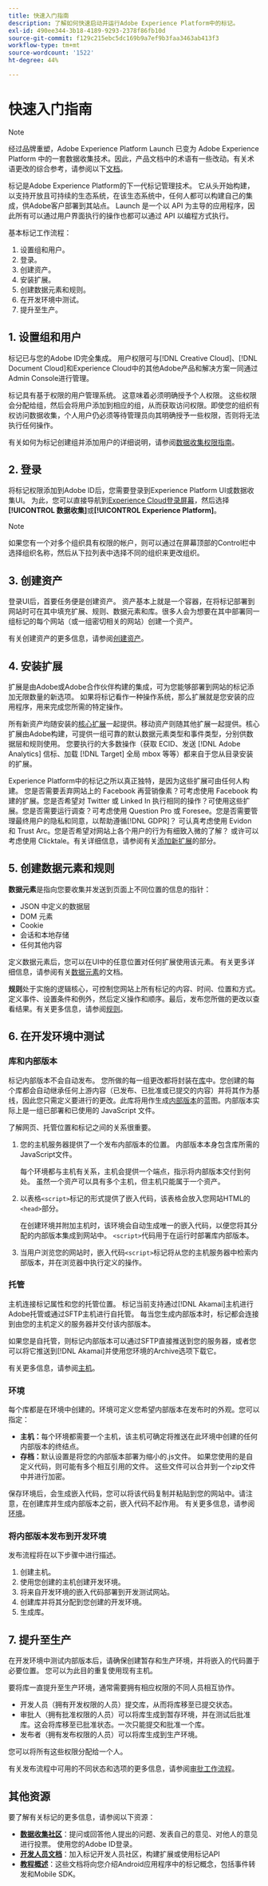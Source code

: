 ```yaml
---
title: 快速入门指南
description: 了解如何快速启动并运行Adobe Experience Platform中的标记。
exl-id: 490ee344-3b18-4189-9293-2378f86fb10d
source-git-commit: f129c215ebc5dc169b9a7ef9b3faa3463ab413f3
workflow-type: tm+mt
source-wordcount: '1522'
ht-degree: 44%

---
```


# 快速入门指南

>[!NOTE]
>
>经过品牌重塑，Adobe Experience Platform Launch 已变为 Adobe Experience Platform 中的一套数据收集技术。因此，产品文档中的术语有一些改动。有关术语更改的综合参考，请参阅以下[文档](../term-updates.md)。

标记是Adobe Experience Platform的下一代标记管理技术。 它从头开始构建，以支持开放且可持续的生态系统，在该生态系统中，任何人都可以构建自己的集成，供Adobe客户部署到其站点。 Launch 是一个以 API 为主导的应用程序，因此所有可以通过用户界面执行的操作也都可以通过 API 以编程方式执行。

基本标记工作流程：

1. 设置组和用户。
2. 登录。
3. 创建资产。
4. 安装扩展。
5. 创建数据元素和规则。
6. 在开发环境中测试。
7. 提升至生产。

## 1. 设置组和用户

标记已与您的Adobe ID完全集成。 用户权限可与[!DNL Creative Cloud]、[!DNL Document Cloud]和Experience Cloud中的其他Adobe产品和解决方案一同通过Admin Console进行管理。

标记具有基于权限的用户管理系统。 这意味着必须明确授予个人权限。 这些权限会分配给组，然后会将用户添加到相应的组，从而获取访问权限。即使您的组织有权访问数据收集，个人用户仍必须等待管理员向其明确授予一些权限，否则将无法执行任何操作。

有关如何为标记创建组并添加用户的详细说明，请参阅[数据收集权限指南](../../collection/permissions.md)。

## 2. 登录

将标记权限添加到Adobe ID后，您需要登录到Experience Platform UI或数据收集UI。 为此，您可以直接导航到[Experience Cloud登录屏幕](https://experience.adobe.com/)，然后选择&#x200B;**[!UICONTROL 数据收集]**&#x200B;或&#x200B;**[!UICONTROL Experience Platform]**。

>[!NOTE]
>
>如果您有一个对多个组织具有权限的帐户，则可以通过在屏幕顶部的Control栏中选择组织名称，然后从下拉列表中选择不同的组织来更改组织。

## 3. 创建资产

登录UI后，首要任务便是创建资产。 资产基本上就是一个容器，在将标记部署到网站时可在其中填充扩展、规则、数据元素和库。很多人会为想要在其中部署同一组标记的每个网站（或一组密切相关的网站）创建一个资产。

有关创建资产的更多信息，请参阅[创建资产](../ui/administration/companies-and-properties.md)。

## 4. 安装扩展

扩展是由Adobe或Adobe合作伙伴构建的集成，可为您能够部署到网站的标记添加无限数量的新选项。 如果将标记看作一种操作系统，那么扩展就是您安装的应用程序，用来完成您所需的特定操作。

所有新资产均随安装的[核心扩展](../extensions/client/core/overview.md)一起提供。移动资产则随其他扩展一起提供。核心扩展由Adobe构建，可提供一组可靠的默认数据元素类型和事件类型，分别供数据层和规则使用。 您要执行的大多数操作（获取 ECID、发送 [!DNL Adobe Analytics] 信标、加载 [!DNL Target] 全局 mbox 等等）都来自于您从目录安装的扩展。

Experience Platform中的标记之所以真正独特，是因为这些扩展可由任何人构建。 您是否需要丢弃网站上的 Facebook 再营销像素？可考虑使用 Facebook 构建的扩展。您是否希望对 Twitter 或 Linked In 执行相同的操作？可使用这些扩展。您是否需要运行调查？可考虑使用 Question Pro 或 Foresee。您是否需要管理最终用户的隐私和同意，以帮助遵循[!DNL GDPR]？ 可认真考虑使用 Evidon 和 Trust Arc。您是否希望对网站上各个用户的行为有细致入微的了解？ 或许可以考虑使用 Clicktale。有关详细信息，请参阅有关[添加新扩展](../ui/managing-resources/extensions/overview.md#add-a-new-extension)的部分。

## 5. 创建数据元素和规则

**数据元素**&#x200B;是指向您要收集并发送到页面上不同位置的信息的指针：

* JSON 中定义的数据层
* DOM 元素
* Cookie
* 会话和本地存储
* 任何其他内容

定义数据元素后，您可以在UI中的任意位置对任何扩展使用该元素。 有关更多详细信息，请参阅有关[数据元素](../ui/managing-resources/data-elements.md)的文档。

**规则**&#x200B;处于实施的逻辑核心，可控制您网站上所有标记的内容、时间、位置和方式。定义事件、设置条件和例外，然后定义操作和顺序。最后，发布您所做的更改以查看结果。有关更多信息，请参阅[规则](../ui/managing-resources/rules.md)。

## 6. 在开发环境中测试

### 库和内部版本

标记内部版本不会自动发布。 您所做的每一组更改都将封装在[库](../ui/publishing/libraries.md)中。您创建的每个库都会自动继承任何上游内容（已发布、已批准或已提交的内容）并将其作为基线，因此您只需定义要进行的更改。此库将用作生成[内部版本](../ui/publishing/builds.md)的蓝图。内部版本实际上是一组已部署和已使用的 JavaScript 文件。

了解网页、托管位置和标记之间的关系很重要。

1. 您的主机服务器提供了一个发布内部版本的位置。 内部版本本身包含库所需的JavaScript文件。

   每个环境都与主机有关系，主机会提供一个端点，指示将内部版本交付到何处。 虽然一个资产可以具有多个主机，但主机只能属于一个资产。

2. 以表格`<script>`标记的形式提供了嵌入代码，该表格会放入您网站HTML的`<head>`部分。

   在创建环境并附加主机时，该环境会自动生成唯一的嵌入代码，以便您将其分配的内部版本集成到网站中。 `<script>`代码用于在运行时部署库内部版本。

3. 当用户浏览您的网站时，嵌入代码`<script>`标记将从您的主机服务器中检索内部版本，并在浏览器中执行定义的操作。

### 托管

主机连接标记属性和您的托管位置。 标记当前支持通过[!DNL Akamai]主机进行Adobe托管或通过SFTP主机进行自托管。 每当您生成内部版本时，标记都会连接到由您的主机定义的服务器并交付该内部版本。

如果您是自托管，则标记内部版本可以通过SFTP直接推送到您的服务器，或者您可以将它推送到[!DNL Akamai]并使用您环境的Archive选项下载它。

有关更多信息，请参阅[主机](../ui/publishing/hosts/hosts-overview.md)。

### 环境

每个库都是在环境中创建的。环境可定义您希望内部版本在发布时的外观。您可以指定：

* **主机：**&#x200B;每个环境都需要一个主机，该主机可确定将推送在此环境中创建的任何内部版本的终结点。
* **存档：**&#x200B;默认设置是将您的内部版本部署为缩小的.js文件。 如果您使用的是自定义代码，则可能有多个相互引用的文件。 这些文件可以合并到一个zip文件中并进行加密。

保存环境后，会生成嵌入代码，您可以将该代码复制并粘贴到您的网站中。请注意，在创建库并生成内部版本之前，嵌入代码不起作用。 有关更多信息，请参阅[环境](../ui/publishing/environments.md)。

### 将内部版本发布到开发环境

发布流程将在以下步骤中进行描述。

1. 创建主机。
1. 使用您创建的主机创建开发环境。
1. 将来自开发环境的嵌入代码部署到开发测试网站。
1. 创建库并将其分配到您创建的开发环境。
1. 生成库。

## 7. 提升至生产

在开发环境中测试内部版本后，请确保创建暂存和生产环境，并将嵌入的代码置于必要位置。 您可以为此目的重复使用现有主机。

要将库一直提升至生产环境，通常需要拥有相应权限的不同人员相互协作。

* 开发人员（拥有开发权限的人员）提交库，从而将库移至已提交状态。
* 审批人（拥有批准权限的人员）可以将库生成到暂存环境，并在测试后批准库。这会将库移至已批准状态。一次只能提交和批准一个库。
* 发布者（拥有发布权限的人员）可以将库生成到生产环境。

您可以将所有这些权限分配给一个人。

有关发布流程中可用的不同状态和选项的更多信息，请参阅[审批工作流程](../ui/publishing/publishing-flow.md)。

## 其他资源

要了解有关标记的更多信息，请参阅以下资源：

* **[数据收集社区](https://experienceleaguecommunities.adobe.com/t5/adobe-experience-platform-data/ct-p/adobe-launch-community)**：提问或回答他人提出的问题、发表自己的意见、对他人的意见进行投票。 使用您的Adobe ID登录。
* **[开发人员文档](../api/overview.md)**：加入标记开发人员社区，构建扩展或使用标记API
* **[教程概述](https://experienceleague.adobe.com/docs/core-services-learn/tutorials/overview.html?lang=zh-Hans)**：这些文档将向您介绍Android应用程序中的标记概念，包括事件转发和Mobile SDK。
